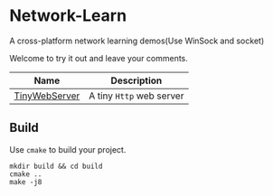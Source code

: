 # Network-Learn
A cross-platform network learning demos(Use WinSock and socket)

Welcome to try it out and leave your comments.

| Name | Description |
| ---- | ----------- |
| [TinyWebServer](./TinyWebServer) | A tiny `Http` web server |

## Build
Use `cmake` to build your project.
```shell
mkdir build && cd build
cmake ..
make -j8
```